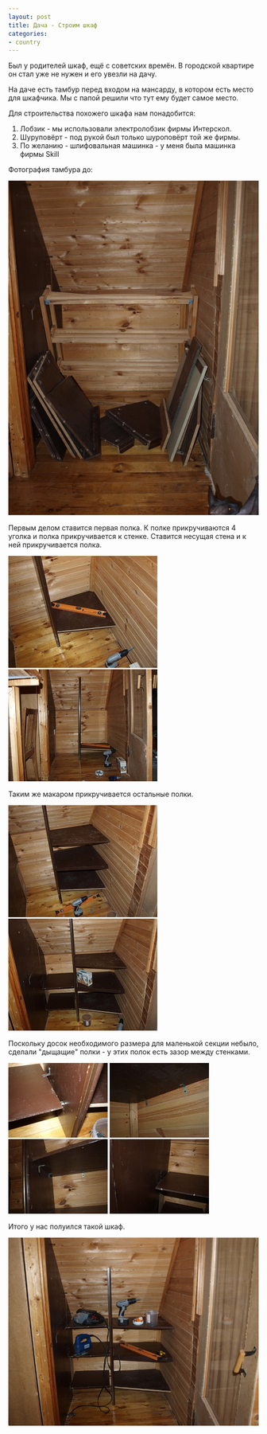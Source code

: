 ```yaml
---
layout: post
title: Дача - Строим шкаф
categories:
- country
---
```

Был у родителей шкаф, ещё с советских времён. В городской квартире он стал уже не нужен и его увезли на дачу.

На даче есть тамбур перед входом на мансарду, в котором есть место для шкафчика. Мы с папой решили что тут ему будет самое место.

Для строительства похожего шкафа нам понадобится:

1. Лобзик - мы использовали электролобзик фирмы Интерскол.
2. Шуруповёрт - под рукой был только шуроповёрт той же фирмы.
3. По желанию - шлифовальная машинка - у меня была машинка фирмы Skill

Фотография тамбура до:

![До работ](/images/story/build1.JPG)

Первым делом ставится первая полка. К полке прикручиваются 4 уголка и полка прикручивается к стенке. Ставится несущая стена и к ней прикручивается полка.

![Часть 1-я](/images/story/build2.JPG)
![Часть 2](/images/story/build3.JPG)    

Таким же макаром прикручивается остальные полки.

![Часть 3](/images/story/build4.JPG)
![Часть 4](/images/story/build5.JPG)

Поскольку досок необходимого размера для маленькой секции небыло, сделали "дыщащие" полки - у этих полок есть зазор между стенками.

![Полочки](/images/story/build.part1.JPG)
![Полочки](/images/story/build.part2.JPG)
![Полочки](/images/story/build.part3.JPG)
![Полочки](/images/story/build.part4.JPG)

Итого у нас полуился такой шкаф.

![Финал](/images/story/buildFinal.JPG)